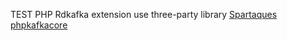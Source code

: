TEST PHP Rdkafka extension
 use three-party library [Spartaques phpkafkacore](https://github.com/Spartaques/phpkafkacore)